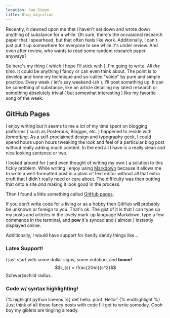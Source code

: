```yaml
---
location: San Diego
title: Blog migration
---
```


Recently, it dawned upon me that I haven't sat down and wrote down anything of substance for a while. Oh sure, there's the occasional research paper that I spearhead, but that often feels like work. Additionally, I can't just put it up somewhere for everyone to see while it's under review. And even after review, who wants to read some random research paper anyways?

So here's my thing ( which I hope I'll stick with ). I'm going to write. *All the time*. It could be anything I fancy or can even think about. The point is to develop and hone my technique and so-called "voice" by pure and simple practice. Every week ( let's say weekend-ish ), I'll post something up. It can be something of substance, like an article detailing my latest research or something absolutely trivial ( but somewhat interesting ) like my favorite song of the week.

GitHub Pages
------------
I enjoy writing but it seems to me a lot of my time spent on blogging platforms ( such as Posterous, Blogger, etc. ) happened to reside with *formatting*. As a self-proclaimed design and typography geek, I could spend hours upon hours tweaking the look and feel of a particular blog post without really adding much content. In the end all I have is a really clean and nice looking sentence or two.

I looked around for ( and even thought of writing my own ) a solution to this fickly problem. While writing I enjoy using [Markdown](http://daringfireball.net/projects/markdown/syntax) because it allows me to write a well-formatted post in a plain ol' text editor without all that extra cruft that I didn't really need or care about. The difficulty was then putting that onto a site *and* making it look good in the process.

Then I found a little something called [GitHub pages](http://pages.github.com/).

If you don't write code for a living or as a hobby then GitHub will probably be unknown or foreign to you. That's ok. The gist of it is that I can type up my posts and articles in the lovely mark-up language Markdown, type a few commands in the terminal, and **pow** it's synced and ( almost ) instantly displayed online.

Additionally, I would have support for handy dandy things like...
### Latex Support! ###
I just start with some dollar signs, some notation, and **boom!** $$r_{s} = \frac{2Gm}{c^2}$$ Schwarzschild radius.

### Code w/ syntax highlighting! ###
{% highlight python linenos %}
def hello:
    print 'Hello!'
{% endhighlight %}
Just think of all those fancy posts with code I'll get to write someday. Oooh boy my giblets are tingling already.
